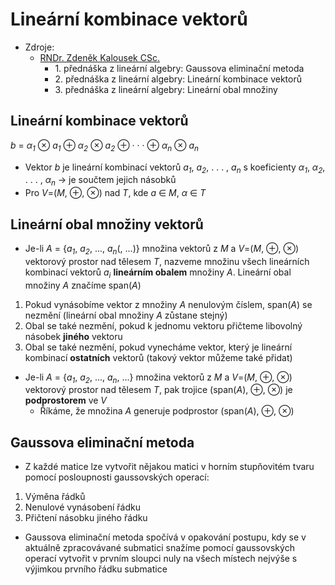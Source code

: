 # Lineárnı́ kombinace vektorů

* Zdroje:
  * [RNDr. Zdeněk Kalousek CSc.](https://kma.fp.tul.cz/?view=article&id=600&catid=147)
    * 1\. přednáška z lineární algebry: Gaussova eliminační metoda
    * 2\. přednáška z lineární algebry: Lineární kombinace vektorů
    * 3\. přednáška z lineární algebry: Lineární obal množiny

## Lineární kombinace vektorů

_b_ = _α<sub>1</sub>_ ⊗ _a<sub>1</sub>_ ⊕ _α<sub>2</sub>_ ⊗ _a<sub>2</sub>_ ⊕ · · · ⊕ _α<sub>n</sub>_ ⊗ _a<sub>n</sub>_

* Vektor _b_ je lineární kombinací vektorů _a<sub>1</sub>_, _a<sub>2</sub>_, . . . , _a<sub>n</sub>_ s koeficienty _α<sub>1</sub>_, _α<sub>2</sub>_, . . . , _α<sub>n</sub>_ → je součtem jejich násobků
* Pro _V_=(_M_, ⊕, ⊗) nad _T_, kde _a_ ∈ _M_, _α_ ∈ _T_

## Lineární obal množiny vektorů

* Je-li _A_ = {_a<sub>1</sub>_, _a<sub>2</sub>_, ..., *a<sub>n</sub>*(, ...)} množina vektorů z _M_ a _V_=(_M_, ⊕, ⊗) vektorový prostor nad tělesem _T_, nazveme množinu všech lineárních kombinací vektorů _a<sub>i</sub>_ **lineárním obalem** množiny _A_. Lineární obal množiny _A_ značíme span(_A_)

1. Pokud vynásobíme vektor z množiny _A_ nenulovým číslem, span(_A_) se nezmění (lineární obal množiny _A_ zůstane stejný)
2. Obal se také nezmění, pokud k jednomu vektoru přičteme libovolný násobek **jiného** vektoru
3. Obal se také nezmění, pokud vynecháme vektor, který je lineární kombinací **ostatních** vektorů (takový vektor můžeme také přidat)

* Je-li _A_ = {_a<sub>1</sub>_, _a<sub>2</sub>_, ..., _a<sub>n</sub>_, ...} množina vektorů z _M_ a _V_=(_M_, ⊕, ⊗) vektorový prostor nad tělesem _T_, pak trojice (span(_A_), ⊕, ⊗) je **podprostorem** ve _V_
  * Říkáme, že množina _A_ generuje podprostor (span(_A_), ⊕, ⊗)

## Gaussova eliminační metoda

* Z každé matice lze vytvořit nějakou matici v horním stupňovitém tvaru pomocí posloupnosti gaussovských operací:

1. Výměna řádků
2. Nenulové vynásobení řádku
3. Přičtení násobku jiného řádku

* Gaussova eliminační metoda spočívá v opakování postupu, kdy se v aktuálně zpracovávané submatici snažíme pomocí gaussovských operací vytvořit v prvním sloupci nuly na všech místech nejvýše s výjimkou prvního řádku submatice
